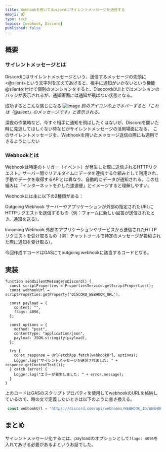 ```yaml
---
title: Webhookを用いてdiscordにサイレントメッセージを送信する
emoji: 📬
type: tech
topics: [webhook, Discord]
published: false
---
```


## 概要

### サイレントメッセージとは
Discordにはサイレントメッセージという、送信するメッセージの先頭に <@silent>という文字列を加えてあげると、相手に通知がいかないという機能
@silentを付けて個別のメンションをすると、DisocordのUI上ではメンションのバッジが表示されるが、通知画面には通知が飛ばない状態となる。

成功するとこんな感じになる
![image](https://github.com/user-attachments/assets/570e550e-276d-466c-a3e9-fa9e324aae1f)
*鈴のアイコンの上でホバーすると「これは「@silent」のメッセージです」と表示される。*

深夜の作業時など、今すぐ相手に通知を飛ばしたくはないが、Discordを開いた時に見逃してほしくない時などがサイレントメッセージの活用場面になる。
このサイレントメッセージを、Webhookを用いたメッセージ送信の際にも適用できるようにしたい

### Webhookとは

Webhookは特定のトリガー（イベント）が発生した際に送信されるHTTPリクエスト。サーバー間でリアルタイムにデータを連携する仕組みとして利用され、手動でデータを取得するAPIとは異なり、自動的にデータが通知される。この仕組みは「インターネットを介した速達便」とイメージすると理解しやすい。

Webhookには主に以下の2種類がある：

Outgoing Webhook
サーバーやアプリケーションが外部の指定されたURLにHTTPリクエストを送信するもの（例：フォームに新しい回答が送信されたとき、通知を送る）。

Incoming Webhook
外部のアプリケーションやサービスから送信されたHTTPリクエストを受け取るもの（例：チャットツールで特定のメッセージが投稿された際に通知を受け取る）。

今回作成すコードはGASにてoutgoing webhookに該当するコードとなる。

## 実装

```js:sample code
function sendSilentMessageToDiscord() {
  const scriptProperties = PropertiesService.getScriptProperties();
  const webhookUrl = scriptProperties.getProperty('DISCORD_WEBHOOK_URL');

  const payload = {
    content: "",
    flags: 4096,
  };

  const options = {
    method: "post",
    contentType: "application/json",
    payload: JSON.stringify(payload),
  };

  try {
    const response = UrlFetchApp.fetch(webhookUrl, options);
    Logger.log("サイレントメッセージが送信されました: " + response.getContentText());
  } catch (error) {
    Logger.log("エラーが発生しました: " + error.message);
  }
}
```
上のコードはGASのスクリプトプロパティを使用してwebhookのURLを格納しているので、時の文で定義したいときは以下のように書き換える。

```js
 const webhookUrl = "https://discord.com/api/webhooks/WEBHOOK_ID/WEBHOOK_TOKEN"; // Webhook URLを入れる場所
```


## まとめ
サイレントメッセージ化するには、payloadのオプションとして`flags: 4096`を入れてあげる必要があるよというお話でした。




